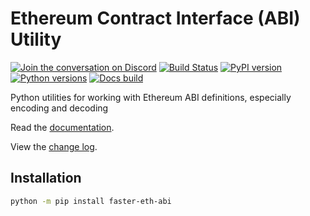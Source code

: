# Ethereum Contract Interface (ABI) Utility

[![Join the conversation on Discord](https://img.shields.io/discord/809793915578089484?color=blue&label=chat&logo=discord&logoColor=white)](https://discord.gg/GHryRvPB84)
[![Build Status](https://circleci.com/gh/ethereum/faster-eth-abi.svg?style=shield)](https://circleci.com/gh/ethereum/faster-eth-abi)
[![PyPI version](https://badge.fury.io/py/faster-eth-abi.svg)](https://badge.fury.io/py/faster-eth-abi)
[![Python versions](https://img.shields.io/pypi/pyversions/faster-eth-abi.svg)](https://pypi.python.org/pypi/faster-eth-abi)
[![Docs build](https://readthedocs.org/projects/faster-eth-abi/badge/?version=latest)](https://faster-eth-abi.readthedocs.io/en/latest/?badge=latest)

Python utilities for working with Ethereum ABI definitions, especially encoding and decoding

Read the [documentation](https://faster-eth-abi.readthedocs.io/).

View the [change log](https://faster-eth-abi.readthedocs.io/en/latest/release_notes.html).

## Installation

```sh
python -m pip install faster-eth-abi
```
